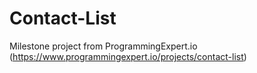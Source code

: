 # Contact-List

Milestone project from ProgrammingExpert.io (https://www.programmingexpert.io/projects/contact-list)
